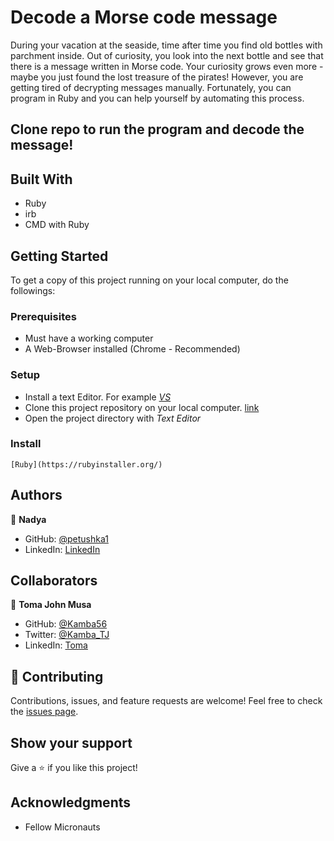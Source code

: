 # Decode a Morse code message

During your vacation at the seaside, time after time you find old bottles with parchment inside. Out of curiosity, you look into the next bottle and see that there is a message written in Morse code. Your curiosity grows even more - maybe you just found the lost treasure of the pirates! However, you are getting tired of decrypting messages manually. Fortunately, you can program in Ruby and you can help yourself by automating this process.

## Clone repo to run the program and decode the message!

## Built With
- Ruby
- irb
- CMD with Ruby

## Getting Started

To get a copy of this project running on your local computer, do the followings:

### Prerequisites
- Must have a working computer
- A Web-Browser installed (Chrome - Recommended)

### Setup
- Install a text Editor. For example [_VS_](https://visualstudio.microsoft.com/)
- Clone this project repository on your local computer. [link](https://github.com/Kamba56/Morse-Decode)
- Open the project directory with _Text Editor_

### Install
    [Ruby](https://rubyinstaller.org/) 


## Authors

👤 **Nadya**

- GitHub: [@petushka1](https://github.com/petushka1)
- LinkedIn: [LinkedIn](http://www.linkedin.com/in/nadyalevina)

## Collaborators

👤 **Toma John Musa**

- GitHub: [@Kamba56](https://github.com/Kamba56)
- Twitter: [@Kamba_TJ](https://twitter.com/Kamba_TJ)
- LinkedIn: [Toma](https://linkedin.com/in/kamba56)


## :handshake: Contributing

Contributions, issues, and feature requests are welcome!
Feel free to check the [issues page](../../issues/).

## Show your support
Give a :star:️ if you like this project!

## Acknowledgments
- Fellow Micronauts

